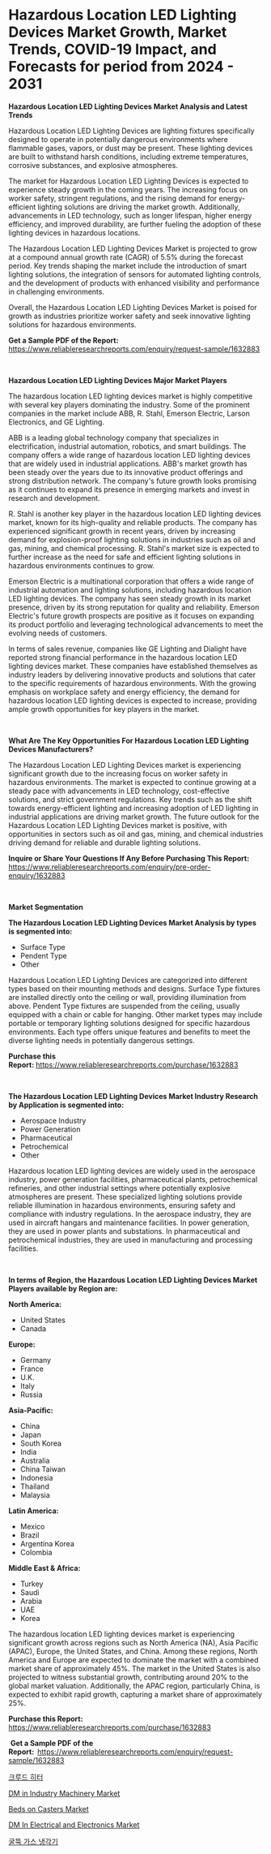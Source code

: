 <p><h1>Hazardous Location LED Lighting Devices Market Growth, Market Trends, COVID-19 Impact, and Forecasts for period from 2024 - 2031</h1></p><p><strong>Hazardous Location LED Lighting Devices Market Analysis and Latest Trends</strong></p>
<p><p>Hazardous Location LED Lighting Devices are lighting fixtures specifically designed to operate in potentially dangerous environments where flammable gases, vapors, or dust may be present. These lighting devices are built to withstand harsh conditions, including extreme temperatures, corrosive substances, and explosive atmospheres.</p><p>The market for Hazardous Location LED Lighting Devices is expected to experience steady growth in the coming years. The increasing focus on worker safety, stringent regulations, and the rising demand for energy-efficient lighting solutions are driving the market growth. Additionally, advancements in LED technology, such as longer lifespan, higher energy efficiency, and improved durability, are further fueling the adoption of these lighting devices in hazardous locations.</p><p>The Hazardous Location LED Lighting Devices Market is projected to grow at a compound annual growth rate (CAGR) of 5.5% during the forecast period. Key trends shaping the market include the introduction of smart lighting solutions, the integration of sensors for automated lighting controls, and the development of products with enhanced visibility and performance in challenging environments.</p><p>Overall, the Hazardous Location LED Lighting Devices Market is poised for growth as industries prioritize worker safety and seek innovative lighting solutions for hazardous environments.</p></p>
<p><strong>Get a Sample PDF of the Report:&nbsp;</strong> <a href="https://www.reliableresearchreports.com/enquiry/request-sample/1632883">https://www.reliableresearchreports.com/enquiry/request-sample/1632883</a></p>
<p>&nbsp;</p>
<p><strong>Hazardous Location LED Lighting Devices Major Market Players</strong></p>
<p><p>The hazardous location LED lighting devices market is highly competitive with several key players dominating the industry. Some of the prominent companies in the market include ABB, R. Stahl, Emerson Electric, Larson Electronics, and GE Lighting.</p><p>ABB is a leading global technology company that specializes in electrification, industrial automation, robotics, and smart buildings. The company offers a wide range of hazardous location LED lighting devices that are widely used in industrial applications. ABB's market growth has been steady over the years due to its innovative product offerings and strong distribution network. The company's future growth looks promising as it continues to expand its presence in emerging markets and invest in research and development.</p><p>R. Stahl is another key player in the hazardous location LED lighting devices market, known for its high-quality and reliable products. The company has experienced significant growth in recent years, driven by increasing demand for explosion-proof lighting solutions in industries such as oil and gas, mining, and chemical processing. R. Stahl's market size is expected to further increase as the need for safe and efficient lighting solutions in hazardous environments continues to grow.</p><p>Emerson Electric is a multinational corporation that offers a wide range of industrial automation and lighting solutions, including hazardous location LED lighting devices. The company has seen steady growth in its market presence, driven by its strong reputation for quality and reliability. Emerson Electric's future growth prospects are positive as it focuses on expanding its product portfolio and leveraging technological advancements to meet the evolving needs of customers.</p><p>In terms of sales revenue, companies like GE Lighting and Dialight have reported strong financial performance in the hazardous location LED lighting devices market. These companies have established themselves as industry leaders by delivering innovative products and solutions that cater to the specific requirements of hazardous environments. With the growing emphasis on workplace safety and energy efficiency, the demand for hazardous location LED lighting devices is expected to increase, providing ample growth opportunities for key players in the market.</p></p>
<p>&nbsp;</p>
<p><strong>What Are The Key Opportunities For Hazardous Location LED Lighting Devices Manufacturers?</strong></p>
<p><p>The Hazardous Location LED Lighting Devices market is experiencing significant growth due to the increasing focus on worker safety in hazardous environments. The market is expected to continue growing at a steady pace with advancements in LED technology, cost-effective solutions, and strict government regulations. Key trends such as the shift towards energy-efficient lighting and increasing adoption of LED lighting in industrial applications are driving market growth. The future outlook for the Hazardous Location LED Lighting Devices market is positive, with opportunities in sectors such as oil and gas, mining, and chemical industries driving demand for reliable and durable lighting solutions.</p></p>
<p><strong>Inquire or Share Your Questions If Any Before Purchasing This Report:</strong> <a href="https://www.reliableresearchreports.com/enquiry/pre-order-enquiry/1632883">https://www.reliableresearchreports.com/enquiry/pre-order-enquiry/1632883</a></p>
<p>&nbsp;</p>
<p><strong>Market Segmentation</strong></p>
<p><strong>The Hazardous Location LED Lighting Devices Market Analysis by types is segmented into:</strong></p>
<p><ul><li>Surface Type</li><li>Pendent Type</li><li>Other</li></ul></p>
<p><p>Hazardous Location LED Lighting Devices are categorized into different types based on their mounting methods and designs. Surface Type fixtures are installed directly onto the ceiling or wall, providing illumination from above. Pendent Type fixtures are suspended from the ceiling, usually equipped with a chain or cable for hanging. Other market types may include portable or temporary lighting solutions designed for specific hazardous environments. Each type offers unique features and benefits to meet the diverse lighting needs in potentially dangerous settings.</p></p>
<p><strong>Purchase this Report:&nbsp;</strong><a href="https://www.reliableresearchreports.com/purchase/1632883">https://www.reliableresearchreports.com/purchase/1632883</a></p>
<p>&nbsp;</p>
<p><strong>The Hazardous Location LED Lighting Devices Market Industry Research by Application is segmented into:</strong></p>
<p><ul><li>Aerospace Industry</li><li>Power Generation</li><li>Pharmaceutical</li><li>Petrochemical</li><li>Other</li></ul></p>
<p><p>Hazardous location LED lighting devices are widely used in the aerospace industry, power generation facilities, pharmaceutical plants, petrochemical refineries, and other industrial settings where potentially explosive atmospheres are present. These specialized lighting solutions provide reliable illumination in hazardous environments, ensuring safety and compliance with industry regulations. In the aerospace industry, they are used in aircraft hangars and maintenance facilities. In power generation, they are used in power plants and substations. In pharmaceutical and petrochemical industries, they are used in manufacturing and processing facilities.</p></p>
<p>&nbsp;</p>
<p><strong>In terms of Region, the Hazardous Location LED Lighting Devices Market Players available by Region are:</strong></p>
<p>
    <p> <strong> North America: </strong>
        <ul>
            <li>United States</li>
            <li>Canada</li>
        </ul>
        </p> 
    <p> <strong> Europe: </strong>
        <ul>
            <li>Germany</li>
            <li>France</li>
            <li>U.K.</li>
            <li>Italy</li>
            <li>Russia</li>
        </ul>
        </p> 
    <p> <strong> Asia-Pacific: </strong>
        <ul>
            <li>China</li>
            <li>Japan</li>
            <li>South Korea</li>
            <li>India</li>
            <li>Australia</li>
            <li>China Taiwan</li>
            <li>Indonesia</li>
            <li>Thailand</li>
            <li>Malaysia</li>
        </ul>
        </p> 
    <p> <strong> Latin America: </strong>
        <ul>
            <li>Mexico</li>
            <li>Brazil</li>
            <li>Argentina Korea</li>
            <li>Colombia</li>
        </ul>
        </p> 
    <p> <strong> Middle East & Africa: </strong>
        <ul>
            <li>Turkey</li>
            <li>Saudi</li>
            <li>Arabia</li>
            <li>UAE</li>
            <li>Korea</li>
        </ul>
    </p>
    </p>
<p><p>The hazardous location LED lighting devices market is experiencing significant growth across regions such as North America (NA), Asia Pacific (APAC), Europe, the United States, and China. Among these regions, North America and Europe are expected to dominate the market with a combined market share of approximately 45%. The market in the United States is also projected to witness substantial growth, contributing around 20% to the global market valuation. Additionally, the APAC region, particularly China, is expected to exhibit rapid growth, capturing a market share of approximately 25%.</p></p>
<p><strong>Purchase this Report: </strong><a href="https://www.reliableresearchreports.com/purchase/1632883">https://www.reliableresearchreports.com/purchase/1632883</a></p>
<p>&nbsp;<strong>Get a Sample PDF of the Report:&nbsp;&nbsp;</strong><a href="https://www.reliableresearchreports.com/enquiry/request-sample/1632883">https://www.reliableresearchreports.com/enquiry/request-sample/1632883</a></p>
<p><strong></strong></p>
<p><p><a href="https://medium.com/@ppekbp22499696/%ED%81%AC%EB%A3%A8%EB%93%9C-%ED%9E%88%ED%84%B0-%EC%8B%9C%EC%9E%A5-%EC%A0%90%EC%9C%A0%EC%9C%A8-%EB%B3%80%ED%99%94-%EB%B0%8F-%EC%8B%9C%EC%9E%A5-%EC%84%B1%EC%9E%A5-%ED%8A%B8%EB%A0%8C%EB%93%9C-2024-2031-0e6dc22b16b3">크루드 히터</a></p><p><a href="https://chivalrous-flock-a86.notion.site/DM-in-Industry-Machinery-Market-Research-Report-Provides-thorough-Industry-Overview-which-offers-an-4c899f07356e45cab6313a942e56aca7">DM in Industry Machinery Market</a></p><p><a href="https://view.publitas.com/reportprime-1/beds-on-casters-market-offer-valuable-insights-into-market-size-market-share-market-trends-and-projections-spanning-from-2024-to-2031/">Beds on Casters Market</a></p><p><a href="https://angry-finch-aaf.notion.site/DM-In-Electrical-and-Electronics-Market-Analysis-Examines-its-Scope-on-Growth-Opportunities-and-For-ffca52c0b0e94ec1b1fa7af74620df51">DM In Electrical and Electronics Market</a></p><p><a href="https://medium.com/@ppekbp22499696/%ED%9D%A1%EC%97%B0-%EA%B0%80%EC%8A%A4-%EB%83%89%EA%B0%81%EA%B8%B0-%EC%8B%9C%EC%9E%A5-%EB%B6%84%EC%84%9D-%EA%B8%80%EB%A1%9C%EB%B2%8C-%EC%82%B0%EC%97%85-%EC%A0%84%EB%A7%9D-%EB%B0%8F-%EC%98%88%EC%B8%A1-2024%EB%85%84%EB%B6%80%ED%84%B0-2031%EB%85%84%EA%B9%8C%EC%A7%80-b00f268ba0f7">굴뚝 가스 냉각기</a></p></p>